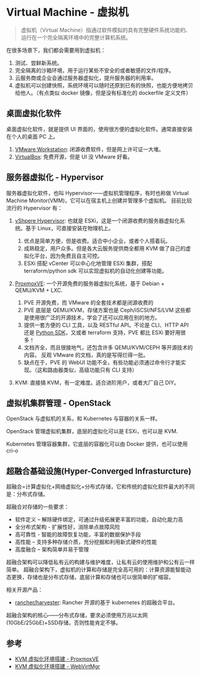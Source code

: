 # Virtual Machine - 虚拟机

>虚拟机（Virtual Machine）指通过软件模拟的具有完整硬件系统功能的、运行在一个完全隔离环境中的完整计算机系统。

在很多场景下，我们都会需要用到虚拟机：

1. 测试、尝鲜新系统。
2. 完全隔离的沙箱环境，用于运行某些不安全的或者敏感的文件/程序。
3. 云服务商或企业会通过服务器虚拟化，提升服务器的利用率。
4. 虚拟机可以创建快照，系统环境可以随时还原到已有的快照，也能方便地拷贝给他人。（有点类似 docker 镜像，但是没有标准化的 dockerfile 定义文件）


## 桌面虚拟化软件

桌面虚拟化软件，就是提供 UI 界面的，使用很方便的虚拟化软件。通常直接安装在个人的桌面 PC 上。

1. [VMware Workstation](https://www.vmware.com/products/workstation-pro/workstation-pro-evaluation.html): 闭源收费软件，但是网上许可证一大堆。
2. [VirtualBox](https://www.virtualbox.org/): 免费开源，但是 UI 没 VMware 好看。


## 服务器虚拟化 - Hypervisor

服务器虚拟化软件，也叫 Hypervisor——虚拟机管理程序，有时也称做 Virtual Machine Monitor(VMM)，它可以在宿主机上创建并管理多个虚拟机。
目前比较流行的 Hypervisor 有：

1. [vShpere Hypervisor](https://www.vmware.com/cn/products/vsphere-hypervisor.html): 也就是 ESXi，这是一个闭源收费的服务器虚拟化系统。基于 Linux，可直接安装在物理机上。
   1. 优点是简单方便，但是收费。适合中小企业，或者个人搭着玩。
   2. 成熟稳定，用户众多。但是各大云服务提供商全都用 KVM 做了自己的虚拟化平台，因为免费且自主可控。
   3. ESXi 搭配 vCenter 可以中心化地管理 ESXi 集群，搭配 terraform/python sdk 可以实现虚拟机的自动化创建等功能。
2. [ProxmoxVE](https://pve.proxmox.com/wiki/Main_Page): 一个开源免费的服务器虚拟化系统，基于 Debian + QEMU/KVM + LXC.
   1. PVE 开源免费，而 VMware 的全套技术都是闭源收费的
   2. PVE 底层是 QEMU/KVM，存储方案也是 Ceph/iSCSI/NFS/LVM 这些都是使用很广泛的开源技术，学会了还可以应用在别的地方。
   3. 提供一套方便的 CLI 工具，以及 RESTful API。不论是 CLI、HTTP API 还是 [Python SDK](https://github.com/proxmoxer/proxmoxer)，又或者 terraform 支持，PVE 都比 ESXi 要好用很多！
   4. 文档齐全，而且很接地气，还包含许多 QEMU/KVM/CEPH 等开源技术的内容。 反观 VMware 的文档，真的是写得烂得一批。
   5. 缺点在于，PVE 的 WebUI 功能不全，有些功能必须通过命令行才能实现。（这和路由器类似，高级功能只有 CLI 支持）

3. KVM: 直接搞 KVM，有一定难度。适合进阶用户，或者大厂自己 DIY。


## 虚拟机集群管理 - OpenStack

OpenStack 与虚拟机的关系，和 Kubernetes 与容器的关系一样。

OpenStack 管理虚拟机集群，底层的虚拟化可以是 ESXi，也可以是 KVM.

Kubernetes 管理容器集群，它底层的容器化可以由 Docker 提供，也可以使用 cri-o

## 超融合基础设施(Hyper-Converged Infrasturcture)

超融合=计算虚拟化+网络虚拟化+分布式存储，它和传统的虚拟化软件最大的不同是：分布式存储。

超融合对存储的一些要求：

- 软件定义 – 解除硬件绑定，可通过升级拓展更丰富的功能，自动化能力高
- 全分布式架构 - 扩展性好，消除单点故障风险
- 高可靠性 - 智能的故障恢复功能，丰富的数据保护手段
- 高性能 – 支持多种存储介质，充分挖掘和利用新式硬件的性能
- 高度融合 – 架构简单并易于管理

超融合架构可以降低私有云的构建与维护难度，让私有云的使用维护和公有云一样简单。
超融合架构下，虚拟机的计算和存储是完全高可用的：计算资源能智能动态更换，存储也是分布式存储，底层计算和存储也可以很简单的扩缩容。

相关开源产品：

- [rancher/harvester](https://github.com/rancher/harvester): Rancher 开源的基于 kubernetes 的超融合平台。

超融合架构的核心——分布式存储，要求必须使用万兆以太网(10GbE/25GbE)+SSD存储，否则性能肯定不够。

## 参考

- [KVM 虚拟化环境搭建 - ProxmoxVE](https://zhuanlan.zhihu.com/p/49118355)
- [KVM 虚拟化环境搭建 - WebVirtMgr](https://zhuanlan.zhihu.com/p/49120559)

